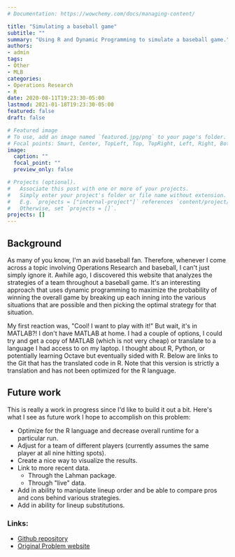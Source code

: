 ```yaml
---
# Documentation: https://wowchemy.com/docs/managing-content/

title: "Simulating a baseball game"
subtitle: ""
summary: "Using R and Dynamic Programming to simulate a baseball game."
authors: 
- admin
tags: 
- Other
- MLB
categories: 
- Operations Research
- R
date: 2020-08-11T19:23:30-05:00
lastmod: 2021-01-18T19:23:30-05:00
featured: false
draft: false

# Featured image
# To use, add an image named `featured.jpg/png` to your page's folder.
# Focal points: Smart, Center, TopLeft, Top, TopRight, Left, Right, BottomLeft, Bottom, BottomRight.
image:
  caption: ""
  focal_point: ""
  preview_only: false

# Projects (optional).
#   Associate this post with one or more of your projects.
#   Simply enter your project's folder or file name without extension.
#   E.g. `projects = ["internal-project"]` references `content/project/deep-learning/index.md`.
#   Otherwise, set `projects = []`.
projects: []
---
```


## Background

As many of you know, I'm an avid baseball fan. Therefore, whenever I come across a topic involving Operations Research and baseball, I can't just simply ignore it. Awhile ago, I discovered this website that analyzes the strategies of a team throughout a baseball game. It's an interesting approach that uses dynamic programming to maximize the probability of winning the overall game by breaking up each inning into the various situations that are possible and then picking the optimal strategy for that situation.

My first reaction was, "Cool! I want to play with it!" But wait, it's in MATLAB?! I don't have MATLAB at home. I had a couple of options, I could try and get a copy of MATLAB (which is not very cheap) or translate to a language I had access to on my laptop. I thought about R, Python, or potentially learning Octave but eventually sided with R. Below are links to the Git that has the translated code in R. Note that this version is strictly a translation and has not been optimized for the R language.

## Future work

This is really a work in progress since I'd like to build it out a bit. Here's what I see as future work I hope to accomplish on this problem:

- Optimize for the R language and decrease overall runtime for a particular run.
- Adjust for a team of different players (currently assumes the same player at all nine hitting spots).
- Create a nice way to visualize the results.
- Link to more recent data.
  - Through the Lahman package.
  - Through "live" data.
- Add in ability to manipulate lineup order and be able to compare pros and cons behind various strategies.
- Add in ability for lineup substitutions.

### Links:
- [Github repository](https://github.com/ct-analytics/baseball-dp)
- [Original Problem website](http://www.footballcommentary.com/bbmodel.htm)
